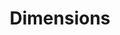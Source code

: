 ---
layout: default
bigquery: https://console.cloud.google.com/bigquery?p=covid-19-dimensions-ai&page=table&d=data&t=publications
contributors: Digital Science, https://www.digital-science.com/
cost: Free for personal, non-commercial use.
description: Dimensions contains more than 100 million publications, ranging from
  articles published in scholarly journals, books and book chapters, to preprints
  and conference proceedings. All publications are contextualized with linked data
  sets, funding, publications, patents, clinical trials, and policy documents. You
  can also view associated categories, funders, institutions, and researcher profiles.
documentation: https://docs.dimensions.ai/bigquery/index.html
last_edit: 04/10/2022, 06:36:36
location: https://www.dimensions.ai/products/free/
maintained_by: Digital Science, https://www.digital-science.com/
schema_fields:
- associated_publication_id
- journal_lists
- associated_publication_doi
- arxiv_id
- phase
- start_year
- date_imported_gbq
- pmcid
- labels
- priority_date
- publication_date
- citations
- associated_publication_pmid
- granted_year
- pmid
- original_assignee
- funding_chf
- assignee_countries
- original_assignee_countries
- funding_currency
- funding_nzd
- end_date
- original_abstract
- citations_count
- research_org_city_names
- book_series_title
- expiration_date
- funding_cad
- category_bra
- associated_grant_ids
- links
- original_assignee_orgs
- grant_number
- inventor_names
- open_access_categories
- types
- altmetrics
- funder_countries
- granted_date
- linkout
- funding_amount
- isbn
- doi
- funding_details
- research_org_state_codes
- date_print
- embargo_date
- filing_date
- start_date
- acronyms
- legal_events
- wikipedia_url
- funding_gbp
- issue
- category_hra
- current_assignee
- proceedings_title
- category_hrcs_rac
- citation_string
- foa_number
- id
- family_id
- family_count
- category_for
- family_members_ids
- journal
- date_online
- category_icrp_cso
- date
- application_number
- aliases
- filing_status
- license
- eisbn
- language
- publisher
- end_year
- original_title
- associated_publication_arxiv_id
- relationships
- clinical_trial_ids
- jurisdiction
- current_assignee_countries
- metrics
- established
- mesh_terms
- category_icrp_ct
- date_inserted
- cpc
- researcher_ids
- subtitles
- title
- funder_org_cities
- interventions
- reference_ids
- brief_title
- supporting_grant_ids
- conditions
- funding_cny
- conference
- research_org_country_names
- funding_aud
- date_normal
- parent_id
- repository_id
- category_sdg
- open_access_categories_v2
- category_uoa
- investigators
- research_org_countries
- research_orgs
- acronym
- address
- priority_year
- research_org_cities
- registry
- name
- funder_org_countries
- created_date
- mesh_headings
- publication_year
- authors
- category_rcdc
- resulting_publication_doi
- kind
- repository_url
- book_title
- funder_org_state_codes
- funding_usd
- categories
- filing_year
- source_id
- category_hrcs_hc
- expiration_year
- funding_eur
- ipcr
- date_modified
- funder_org_acronyms
- type
- cited_by_ids
- repository_name
- funder_org
- year
- email_address
- description
- volume
- research_org_state_names
- pages
- concepts
- resulting_publication_ids
- assignee_orgs
- funding_jpy
- legal_status
- patent_ids
- funder_orgs
- status
- organisation_details
- acknowledgements
- gender
- editors
- abstract
- current_assignee_orgs
- publication_ids
- active_years
- external_ids
shortname: dimensions
tags:
- scholarly literature
- patents
- funding
- clinical trials
- academic profiles
terms_of_use: 'Use of both the Dimensions COVID-19 dataset and full Dimensions dataset
  are subject to the Dimensions Terms of use: https://www.dimensions.ai/policies-terms-legal '
title: Dimensions
uuid: dcff88bd-fe6b-4fdb-8159-809bf9d7bc1c
---